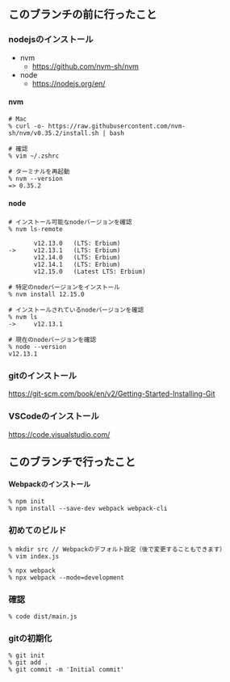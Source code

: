 このブランチの前に行ったこと
--------------------------------


### nodejsのインストール

- nvm
  - https://github.com/nvm-sh/nvm
- node
  - https://nodejs.org/en/


#### nvm

```shell
# Mac
% curl -o- https://raw.githubusercontent.com/nvm-sh/nvm/v0.35.2/install.sh | bash

# 確認
% vim ~/.zshrc

# ターミナルを再起動
% nvm --version
=> 0.35.2
```


#### node

```shell
# インストール可能なnodeバージョンを確認
% nvm ls-remote

       v12.13.0   (LTS: Erbium)
->     v12.13.1   (LTS: Erbium)
       v12.14.0   (LTS: Erbium)
       v12.14.1   (LTS: Erbium)
       v12.15.0   (Latest LTS: Erbium)

# 特定のnodeバージョンをインストール
% nvm install 12.15.0

# インストールされているnodeバージョンを確認
% nvm ls         
->     v12.13.1

# 現在のnodeバージョンを確認
% node --version
v12.13.1
```


### gitのインストール
https://git-scm.com/book/en/v2/Getting-Started-Installing-Git


### VSCodeのインストール
https://code.visualstudio.com/






このブランチで行ったこと
--------------------------------


#### Webpackのインストール

```shell
% npm init
% npm install --save-dev webpack webpack-cli
```


### 初めてのビルド

```shell
% mkdir src // Webpackのデフォルト設定（後で変更することもできます）
% vim index.js

% npx webpack
% npx webpack --mode=development
```


### 確認

```shell
% code dist/main.js
```


### gitの初期化

```
% git init
% git add .
% git commit -m 'Initial commit'
```
